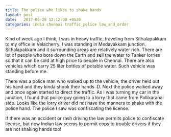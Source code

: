 ```yaml
---
title: The police who likes to shake hands
layout: post
date:   2017-06-28 12:12:00 +0530
categories: india chennai traffic_police law_and_order
---
```


Kind of week ago I think,  I was in heavy traffic, traveling from Sithalapakkam to my office in Velacherry.  I was standing in Medavakkam junction. Sithalapakkam and it surrounding areas are relatively water rich. There are lot of people who bore down the Earth and sell the water to Tanker lorries so that it can be sold at high price to people in Chennai. There are also vehicles which carry 25 liter bottles of potable water. Such vehicle was standing before me.

There was a police man who walked up to the vehicle, the driver held out his hand and they kinda shook their hands :D. Next the police walked away and once again started to direct the traffic. As I was turning my car in the junction, I found that police guy going to a lorry that came from Pallikaranai side. Looks like the lorry driver did not have the manners to shake with the police hand. The police I saw was confiscating the license.

If there was an accident or rash driving the law permits police to confiscate license, but now Indian law seems to permit cops to trouble drivers if they are not shaking hands too!
